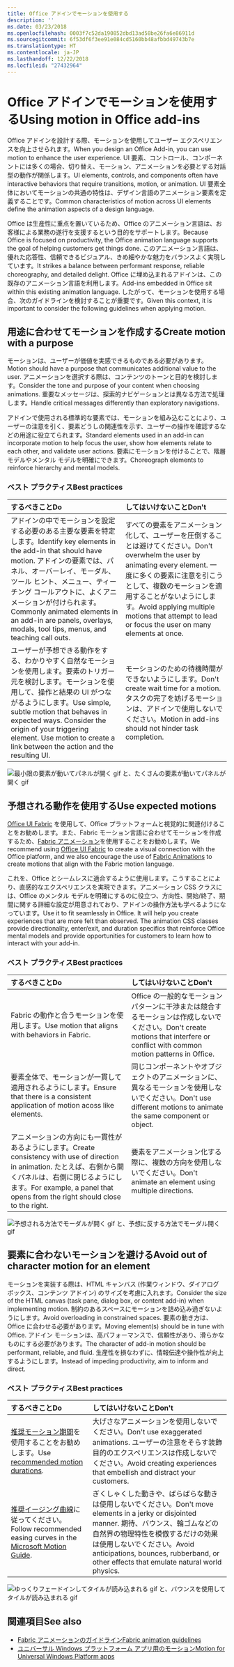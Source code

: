 ```yaml
---
title: Office アドインでモーションを使用する
description: ''
ms.date: 03/23/2018
ms.openlocfilehash: 0003f7c52da190852dbd13ad58be26fa6e86911d
ms.sourcegitcommit: 6f53df6f3ee91e084cd5160bb48afbbd49743b7e
ms.translationtype: HT
ms.contentlocale: ja-JP
ms.lasthandoff: 12/22/2018
ms.locfileid: "27432964"
---
```

# <a name="using-motion-in-office-add-ins"></a><span data-ttu-id="4e633-102">Office アドインでモーションを使用する</span><span class="sxs-lookup"><span data-stu-id="4e633-102">Using motion in Office add-ins</span></span>

<span data-ttu-id="4e633-103">Office アドインを設計する際、モーションを使用してユーザー エクスペリエンスを向上させられます。</span><span class="sxs-lookup"><span data-stu-id="4e633-103">When you design an Office Add-in, you can use motion to enhance the user experience.</span></span> <span data-ttu-id="4e633-104">UI 要素、コントロール、コンポーネントには多くの場合、切り替え、モーション、アニメーションを必要とする対話型の動作が関係します。</span><span class="sxs-lookup"><span data-stu-id="4e633-104">UI elements, controls, and components often have interactive behaviors that require transitions, motion, or animation.</span></span> <span data-ttu-id="4e633-105">UI 要素全体においてモーションの共通の特性は、デザイン言語のアニメーション要素を定義することです。</span><span class="sxs-lookup"><span data-stu-id="4e633-105">Common characteristics of motion across UI elements define the animation aspects of a design language.</span></span> 

<span data-ttu-id="4e633-106">Office は生産性に重点を置いているため、Office のアニメーション言語は、お客様による業務の遂行を支援するという目的をサポートします。</span><span class="sxs-lookup"><span data-stu-id="4e633-106">Because Office is focused on productivity, the Office animation language supports the goal of helping customers get things done.</span></span> <span data-ttu-id="4e633-107">このアニメーション言語は、優れた応答性、信頼できるビジュアル、きめ細やかな魅力をバランスよく実現しています。</span><span class="sxs-lookup"><span data-stu-id="4e633-107">It strikes a balance between performant response, reliable choreography, and detailed delight.</span></span> <span data-ttu-id="4e633-108">Office に埋め込まれるアドインは、この既存のアニメーション言語を利用します。</span><span class="sxs-lookup"><span data-stu-id="4e633-108">Add-ins embedded in Office sit within this existing animation language.</span></span> <span data-ttu-id="4e633-109">したがって、モーションを使用する場合、次のガイドラインを検討することが重要です。</span><span class="sxs-lookup"><span data-stu-id="4e633-109">Given this context, it is important to consider the following guidelines when applying motion.</span></span> 


## <a name="create-motion-with-a-purpose"></a><span data-ttu-id="4e633-110">用途に合わせてモーションを作成する</span><span class="sxs-lookup"><span data-stu-id="4e633-110">Create motion with a purpose</span></span>

<span data-ttu-id="4e633-111">モーションは、ユーザーが価値を実感できるものである必要があります。</span><span class="sxs-lookup"><span data-stu-id="4e633-111">Motion should have a purpose that communicates additional value to the user.</span></span> <span data-ttu-id="4e633-112">アニメーションを選択する際は、コンテンツのトーンと目的を検討します。</span><span class="sxs-lookup"><span data-stu-id="4e633-112">Consider the tone and purpose of your content when choosing animations.</span></span> <span data-ttu-id="4e633-113">重要なメッセージは、探索的ナビゲーションとは異なる方法で処理します。</span><span class="sxs-lookup"><span data-stu-id="4e633-113">Handle critical messages differently than exploratory navigations.</span></span>

<span data-ttu-id="4e633-114">アドインで使用される標準的な要素では、モーションを組み込むことにより、ユーザーの注意を引く、要素どうしの関連性を示す、ユーザーの操作を確認するなどの用途に役立てられます。</span><span class="sxs-lookup"><span data-stu-id="4e633-114">Standard elements used in an add-in can incorporate motion to help focus the user, show how elements relate to each other, and validate user actions.</span></span> <span data-ttu-id="4e633-115">要素にモーションを付けることで、階層モデルやメンタル モデルを明確にできます。</span><span class="sxs-lookup"><span data-stu-id="4e633-115">Choreograph elements to reinforce hierarchy and mental models.</span></span>



### <a name="best-practices"></a><span data-ttu-id="4e633-116">ベスト プラクティス</span><span class="sxs-lookup"><span data-stu-id="4e633-116">Best practices</span></span>

|<span data-ttu-id="4e633-117">するべきこと</span><span class="sxs-lookup"><span data-stu-id="4e633-117">Do</span></span>|<span data-ttu-id="4e633-118">してはいけないこと</span><span class="sxs-lookup"><span data-stu-id="4e633-118">Don't</span></span>|
|:-----|:-----|
|<span data-ttu-id="4e633-119">アドインの中でモーションを設定する必要のある主要な要素を特定します。</span><span class="sxs-lookup"><span data-stu-id="4e633-119">Identify key elements in the add-in that should have motion.</span></span> <span data-ttu-id="4e633-120">アドインの要素では、パネル、オーバーレイ、モーダル、ツール ヒント、メニュー、ティーチング コールアウトに、よくアニメーションが付けられます。</span><span class="sxs-lookup"><span data-stu-id="4e633-120">Commonly animated elements in an add-in are panels, overlays, modals, tool tips, menus, and teaching call outs.</span></span>| <span data-ttu-id="4e633-121">すべての要素をアニメーション化して、ユーザーを圧倒することは避けてください。</span><span class="sxs-lookup"><span data-stu-id="4e633-121">Don't overwhelm the user by animating every element.</span></span> <span data-ttu-id="4e633-122">一度に多くの要素に注意を引こうとして、複数のモーションを適用することがないようにします。</span><span class="sxs-lookup"><span data-stu-id="4e633-122">Avoid applying multiple motions that attempt to lead or focus the user on many elements at once.</span></span> |
|<span data-ttu-id="4e633-p107">ユーザーが予想できる動作をする、わかりやすく自然なモーションを使用します。要素のトリガー元を検討します。モーションを使用して、操作と結果の UI がつながるようにします。</span><span class="sxs-lookup"><span data-stu-id="4e633-p107">Use simple, subtle motion that behaves in expected ways. Consider the origin of your triggering element. Use motion to create a link between the action and the resulting UI.</span></span> | <span data-ttu-id="4e633-126">モーションのための待機時間ができないようにします。</span><span class="sxs-lookup"><span data-stu-id="4e633-126">Don't create wait time for a motion.</span></span> <span data-ttu-id="4e633-127">タスクの完了を妨げるモーションは、アドインで使用しないでください。</span><span class="sxs-lookup"><span data-stu-id="4e633-127">Motion in add-ins should not hinder task completion.</span></span>|

![最小限の要素が動いてパネルが開く gif と、たくさんの要素が動いてパネルが開く gif](../images/add-in-motion-purpose.gif)



## <a name="use-expected-motions"></a><span data-ttu-id="4e633-129">予想される動作を使用する</span><span class="sxs-lookup"><span data-stu-id="4e633-129">Use expected motions</span></span>
<span data-ttu-id="4e633-130">[Office UI Fabric](https://developer.microsoft.com/fabric) を使用して、Office プラットフォームと視覚的に関連付けることをお勧めします。また、Fabric モーション言語に合わせてモーションを作成するため、[Fabric アニメーション](https://developer.microsoft.com/fabric#/styles/animations)を使用することをお勧めします。</span><span class="sxs-lookup"><span data-stu-id="4e633-130">We recommend using [Office UI Fabric](https://developer.microsoft.com/fabric) to create a visual connection with the Office platform, and we also encourage the use of [Fabric Animations](https://developer.microsoft.com/fabric#/styles/animations) to create motions that align with the Fabric motion language.</span></span> 

<span data-ttu-id="4e633-p109">これを、Office とシームレスに適合するように使用します。こうすることにより、直感的なエクスペリエンスを実現できます。アニメーション CSS クラスには、Office のメンタル モデルを明確にするのに役立つ、方向性、開始/終了、期間に関する詳細な設定が用意されており、アドインの操作方法も学べるようになっています。</span><span class="sxs-lookup"><span data-stu-id="4e633-p109">Use it to fit seamlessly in Office. It will help you create experiences that are more felt than observed. The animation CSS classes provide directionality, enter/exit, and duration specifics that reinforce Office mental models and provide opportunities for customers to learn how to interact with your add-in.</span></span>

### <a name="best-practices"></a><span data-ttu-id="4e633-134">ベスト プラクティス</span><span class="sxs-lookup"><span data-stu-id="4e633-134">Best practices</span></span>


|<span data-ttu-id="4e633-135">するべきこと</span><span class="sxs-lookup"><span data-stu-id="4e633-135">Do</span></span>|<span data-ttu-id="4e633-136">してはいけないこと</span><span class="sxs-lookup"><span data-stu-id="4e633-136">Don't</span></span>|
|:-----|:-----|
|<span data-ttu-id="4e633-137">Fabric の動作と合うモーションを使用します。</span><span class="sxs-lookup"><span data-stu-id="4e633-137">Use motion that aligns with behaviors in Fabric.</span></span>| <span data-ttu-id="4e633-138">Office の一般的なモーション パターンに干渉または競合するモーションは作成しないでください。</span><span class="sxs-lookup"><span data-stu-id="4e633-138">Don't create motions that interfere or conflict with common motion patterns in Office.</span></span> 
|<span data-ttu-id="4e633-139">要素全体で、モーションが一貫して適用されるようにします。</span><span class="sxs-lookup"><span data-stu-id="4e633-139">Ensure that there is a consistent application of motion acoss like elements.</span></span>| <span data-ttu-id="4e633-140">同じコンポーネントやオブジェクトのアニメーションに、異なるモーションを使用しないでください。</span><span class="sxs-lookup"><span data-stu-id="4e633-140">Don't use different motions to animate the same component or object.</span></span>|
|<span data-ttu-id="4e633-141">アニメーションの方向にも一貫性があるようにします。</span><span class="sxs-lookup"><span data-stu-id="4e633-141">Create consistency with use of direction in animation.</span></span> <span data-ttu-id="4e633-142">たとえば、右側から開くパネルは、右側に閉じるようにします。</span><span class="sxs-lookup"><span data-stu-id="4e633-142">For example, a panel that opens from the right should close to the right.</span></span>|<span data-ttu-id="4e633-143">要素をアニメーション化する際に、複数の方向を使用しないでください。</span><span class="sxs-lookup"><span data-stu-id="4e633-143">Don't animate an element using multiple directions.</span></span>

![予想される方法でモーダルが開く gif と、予想に反する方法でモーダル開く gif](../images/add-in-motion-expected.gif)

## <a name="avoid-out-of-character-motion-for-an-element"></a><span data-ttu-id="4e633-145">要素に合わないモーションを避ける</span><span class="sxs-lookup"><span data-stu-id="4e633-145">Avoid out of character motion for an element</span></span>

<span data-ttu-id="4e633-146">モーションを実装する際は、HTML キャンバス (作業ウィンドウ、ダイアログ ボックス、コンテンツ アドイン) のサイズを考慮に入れます。</span><span class="sxs-lookup"><span data-stu-id="4e633-146">Consider the size of the HTML canvas (task pane, dialog box, or content add-in) when implementing motion.</span></span> <span data-ttu-id="4e633-147">制約のあるスペースにモーションを詰め込み過ぎないようにします。</span><span class="sxs-lookup"><span data-stu-id="4e633-147">Avoid overloading in constrained spaces.</span></span> <span data-ttu-id="4e633-148">要素の動き方は、Office に合わせる必要があります。</span><span class="sxs-lookup"><span data-stu-id="4e633-148">Moving element(s) should be in tune with Office.</span></span> <span data-ttu-id="4e633-149">アドイン モーションは、高パフォーマンスで、信頼性があり、滑らかなものにする必要があります。</span><span class="sxs-lookup"><span data-stu-id="4e633-149">The character of add-in motion should be performant, reliable, and fluid.</span></span> <span data-ttu-id="4e633-150">生産性を損なわずに、情報伝達や操作性が向上するようにします。</span><span class="sxs-lookup"><span data-stu-id="4e633-150">Instead of impeding productivity, aim to inform and direct.</span></span>

### <a name="best-practices"></a><span data-ttu-id="4e633-151">ベスト プラクティス</span><span class="sxs-lookup"><span data-stu-id="4e633-151">Best practices</span></span>

|<span data-ttu-id="4e633-152">するべきこと</span><span class="sxs-lookup"><span data-stu-id="4e633-152">Do</span></span>|<span data-ttu-id="4e633-153">してはいけないこと</span><span class="sxs-lookup"><span data-stu-id="4e633-153">Don't</span></span>|
|:-----|:-----|
| <span data-ttu-id="4e633-154">[推奨モーション期間](https://developer.microsoft.com/fabric#/styles/animations)を使用することをお勧めします。</span><span class="sxs-lookup"><span data-stu-id="4e633-154">Use [recommended motion durations](https://developer.microsoft.com/fabric#/styles/animations).</span></span> | <span data-ttu-id="4e633-155">大げさなアニメーションを使用しないでください。</span><span class="sxs-lookup"><span data-stu-id="4e633-155">Don't use exaggerated animations.</span></span> <span data-ttu-id="4e633-156">ユーザーの注意をそらす装飾目的のエクスペリエンスは作成しないでください。</span><span class="sxs-lookup"><span data-stu-id="4e633-156">Avoid creating experiences that embellish and distract your customers.</span></span>
| <span data-ttu-id="4e633-157">[推奨イージング曲線](https://docs.microsoft.com/windows/uwp/design/motion/timing-and-easing#easing-in-fluent-motion)に従ってください。</span><span class="sxs-lookup"><span data-stu-id="4e633-157">Follow recommended easing curves in the [Microsoft Motion Guide](https://docs.microsoft.com/windows/uwp/design/motion/timing-and-easing#easing-in-fluent-motion).</span></span>  |<span data-ttu-id="4e633-158">ぎくしゃくした動きや、ばらばらな動きは使用しないでください。</span><span class="sxs-lookup"><span data-stu-id="4e633-158">Don't move elements in a jerky or disjointed manner.</span></span> <span data-ttu-id="4e633-159">期待、バウンス、輪ゴムなどの自然界の物理特性を模倣するだけの効果は使用しないでください。</span><span class="sxs-lookup"><span data-stu-id="4e633-159">Avoid anticipations, bounces, rubberband, or other effects that emulate natural world physics.</span></span>|

![ゆっくりフェードインしてタイルが読み込まれる gif と、バウンスを使用してタイルが読み込まれる gif](../images/add-in-motion-character.gif)

## <a name="see-also"></a><span data-ttu-id="4e633-161">関連項目</span><span class="sxs-lookup"><span data-stu-id="4e633-161">See also</span></span>

* [<span data-ttu-id="4e633-162">Fabric アニメーションのガイドライン</span><span class="sxs-lookup"><span data-stu-id="4e633-162">Fabric animation guidelines</span></span>](https://developer.microsoft.com/fabric#/styles/animations)
* [<span data-ttu-id="4e633-163">ユニバーサル Windows プラットフォーム アプリ用のモーション</span><span class="sxs-lookup"><span data-stu-id="4e633-163">Motion for Universal Windows Platform apps</span></span>](https://docs.microsoft.com/windows/uwp/design/motion)

